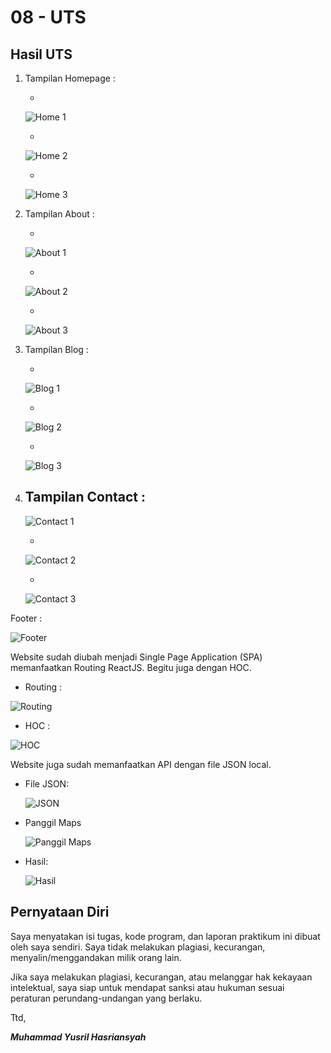 # 08 - UTS


## Hasil UTS

1. Tampilan Homepage :
    
    - 
    
    ![Home 1](img/home-1.png)
    
    - 
    
    ![Home 2](img/home-2.png)
    
    - 
    
    ![Home 3](img/home-3.png)

2. Tampilan About :
    
    - 
    
    ![About 1](img/about-1.png)
    
    - 
    
    ![About 2](img/about-2.png)
    
    - 
    
    ![About 3](img/about-3.png)

3. Tampilan Blog :
    
    - 
    
    ![Blog 1](img/blog-1.png)
    
    - 
    
    ![Blog 2](img/blog-2.png)
    
    - 
    
    ![Blog 3](img/blog-3.png)

4. Tampilan Contact :
    - 
    
    ![Contact 1](img/contact-1.png)
    
    - 
    
    ![Contact 2](img/contact-2.png)
    
    - 
    
    ![Contact 3](img/contact-3.png)

Footer : 

![Footer](img/footer.png)

Website sudah diubah menjadi Single Page Application (SPA) memanfaatkan Routing ReactJS. Begitu juga dengan HOC.

- Routing :

![Routing](img/routing.png)

- HOC :

![HOC](img/hoc.png)

Website juga sudah memanfaatkan API dengan file JSON local.

- File JSON:
    
    ![JSON](img/file-json.png)

- Panggil Maps
    
    ![Panggil Maps](img/panggil-maps.png)

- Hasil:
    
    ![Hasil](img/hasil-maps.png)


## Pernyataan Diri

Saya menyatakan isi tugas, kode program, dan laporan praktikum ini dibuat oleh saya sendiri. Saya tidak melakukan plagiasi, kecurangan, menyalin/menggandakan milik orang lain.

Jika saya melakukan plagiasi, kecurangan, atau melanggar hak kekayaan intelektual, saya siap untuk mendapat sanksi atau hukuman sesuai peraturan perundang-undangan yang berlaku.

Ttd,

***Muhammad Yusril Hasriansyah***
